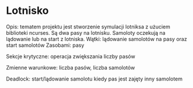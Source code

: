# Lotnisko

Opis: tematem projektu jest stworzenie symulacji lotniksa z użuciem biblioteki ncurses. Są dwa pasy na lotnisku. Samoloty oczekują na lądowanie lub na start z lotniska.
Wątki: lądowanie samolotów na pasy oraz start samolotów
Zasobami: pasy

Sekcje krytyczne: operacja zwiększania liczby pasów

Zmienne warunkowe: liczba pasów, liczba samolotów

Deadlock: start/lądowanie samolotu kiedy pas jest zajęty  inny samolotem
